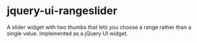 # jquery-ui-rangeslider
A slider widget with two thumbs that lets you choose a range rather than a single value. Implemented as a jQuery UI widget.  
